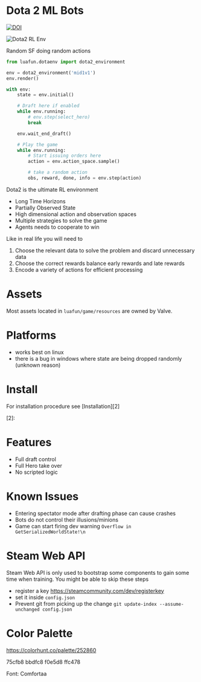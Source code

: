 Dota 2 ML Bots
==============

[![DOI](https://zenodo.org/badge/DOI/10.5281/zenodo.4514210.svg)](https://doi.org/10.5281/zenodo.4514210)

![Dota2 RL Env](docs/_static_/sfmid.gif)

Random SF doing random actions

```python
from luafun.dotaenv import dota2_environment

env = dota2_environment('mid1v1')
env.render()

with env:
    state = env.initial()

    # Draft here if enabled
    while env.running:
        # env.step(select_hero)
        break

    env.wait_end_draft()

    # Play the game
    while env.running:
        # Start issuing orders here
        action = env.action_space.sample()

        # take a random action
        obs, reward, done, info = env.step(action)
```


Dota2 is the ultimate RL environment

* Long Time Horizons
* Partially Observed State
* High dimensional action and observation spaces
* Multiple strategies to solve the game
* Agents needs to cooperate to win

Like in real life you will need to
1. Choose the relevant data to solve the problem and discard unnecessary data
2. Choose the correct rewards balance early rewards and late rewards
3. Encode a variety of actions for efficient processing

# Assets

Most assets located in `luafun/game/resources` are owned by Valve.

# Platforms

* works best on linux
* there is a bug in windows where state are being dropped randomly (unknown reason)

# Install

For installation procedure see [Installation][2]

[2]:

# Features

* Full draft control
* Full Hero take over
* No scripted logic

# Known Issues

* Entering spectator mode after drafting phase can cause crashes
* Bots do not control their illusions/minions
* Game can start firing dev warning `Overflow in GetSerializedWorldState!\n`

# Steam Web API

Steam Web API is only used to bootstrap some components to gain some time when training.
You might be able to skip these steps

* register a key https://steamcommunity.com/dev/registerkey
* set it inside `config.json`
* Prevent git from picking up the change
    `git update-index --assume-unchanged config.json`

# Color Palette

https://colorhunt.co/palette/252860

75cfb8
bbdfc8
f0e5d8
ffc478

Font: Comfortaa

